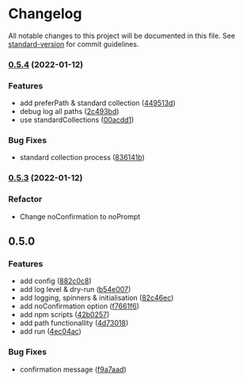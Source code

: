 # Changelog

All notable changes to this project will be documented in this file. See [standard-version](https://github.com/conventional-changelog/standard-version) for commit guidelines.

### [0.5.4](https://github.com/PCOffline/mongo-mock-script/compare/v0.5.3...v0.5.4) (2022-01-12)


### Features

* add preferPath & standard collection ([449513d](https://github.com/PCOffline/mongo-mock-script/commit/449513d257bf6c8979a50619fd9c57225fc84780))
* debug log all paths ([2c493bd](https://github.com/PCOffline/mongo-mock-script/commit/2c493bd602c5d465eccca774171a2edeb2d39842))
* use standardCollections ([00acdd1](https://github.com/PCOffline/mongo-mock-script/commit/00acdd19de803de9205f9936f3f2d23cf8b0aa34))


### Bug Fixes

* standard collection process ([836141b](https://github.com/PCOffline/mongo-mock-script/commit/836141bea70b7a8768207d711d0e2fe50bb93855))

### [0.5.3](https://github.com/PCOffline/mongo-mock-script/compare/v0.5.2...v0.5.3) (2022-01-12)

### Refactor

* Change noConfirmation to noPrompt

## 0.5.0
### Features

* add config ([882c0c8](https://github.com/PCOffline/mongo-mock-script/commit/882c0c812f5b034fa618a09df08849f2bc3e372c))
* add log level & dry-run ([b54e007](https://github.com/PCOffline/mongo-mock-script/commit/b54e007998b9ac963237a7d1e929db9206becdee))
* add logging, spinners & initialisation ([82c46ec](https://github.com/PCOffline/mongo-mock-script/commit/82c46ec392363449faff6bba8446e3f31aff9c14))
* add noConfirmation option ([f7661f6](https://github.com/PCOffline/mongo-mock-script/commit/f7661f66a1bc2851f872f5b7ae785b6513470d3d))
* add npm scripts ([42b0257](https://github.com/PCOffline/mongo-mock-script/commit/42b0257794971eaa11abd173d5a2a1aae2eb5eb9))
* add path functionallity ([4d73018](https://github.com/PCOffline/mongo-mock-script/commit/4d73018298751391b888977507f06d6b674d5eaf))
* add run ([4ec04ac](https://github.com/PCOffline/mongo-mock-script/commit/4ec04ac816adf74186c514a83400dd8166b1826b))


### Bug Fixes

* confirmation message ([f9a7aad](https://github.com/PCOffline/mongo-mock-script/commit/f9a7aad9de8e8629eca19b08545fd67d484245ba))
